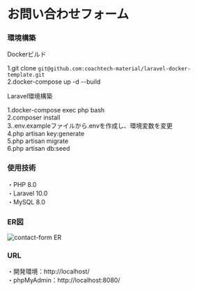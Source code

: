 # お問い合わせフォーム

### 環境構築

Dockerビルド

1.git clone `git@github.com:coachtech-material/laravel-docker-template.git`  
2.docker-compose up -d --build

Laravel環境構築

1.docker-compose exec php bash  
2.composer install  
3..env.exampleファイルから.envを作成し、環境変数を変更  
4.php artisan key:generate  
5.php artisan migrate  
6.php artisan db:seed

### 使用技術

・PHP 8.0  
・Laravel 10.0  
・MySQL 8.0

### ER図
![contact-form ER](https://github.com/user-attachments/assets/01ed783c-c5bd-4cbd-a802-27ad7209d887)



### URL

・開発環境：http://localhost/  
・phpMyAdmin：http://localhost:8080/
